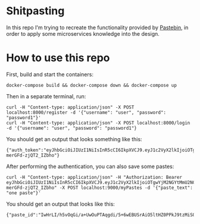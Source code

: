 # Shitpasting

In this repo I'm trying to recreate the functionality provided by [Pastebin](https://pastebin.com/), in order to apply some microservices knowledge into the design.

# How to use this repo

First, build and start the containers:

```shell
docker-compose build && docker-compose down && docker-compose up
```

Then in a separate terminal, run:

```shell
curl -H "Content-type: application/json" -X POST localhost:8000/register -d '{"username": "user", "password": "password1"}'
curl -H "Content-type: application/json" -X POST localhost:8000/login -d '{"username": "user", "password": "password1"}
```

You should get an output that looks something like this:

```shell
{"auth_token":"eyJhbGciOiJIUzI1NiIsInR5cCI6IkpXVCJ9.eyJ1c2VyX2lkIjoiOTgwYjM2NGYtMmU2NC00ZTQ1LWEwN2EtNTBkZjJmZGU5M2NlIiwiZXhwIjoxNjkwOTgzNDIxfQ.HUYQd24CYplB_Is2BPL4AahB-merGFd-zjQT2_IZbho"}
```

After performing the authentication, you can also save some pastes:

```shell
curl -H "Content-type: application/json" -H "Authorization: Bearer eyJhbGciOiJIUzI1NiIsInR5cCI6IkpXVCJ9.eyJ1c2VyX2lkIjoiOTgwYjM2NGYtMmU2NC00ZTQ1LWEwN2EtNTBkZjJmZGU5M2NlIiwiZXhwIjoxNjkwOTgzNDIxfQ.HUYQd24CYplB_Is2BPL4AahB-merGFd-zjQT2_IZbho" -X POST localhost:9000/myPastes -d '{"paste_text": "one paste"}'
```

You should get an output that looks like this:

```shell
{"paste_id":"IwHrLI/h5vOqGi/a+UwOuPTAqgdi/5+6wEBUSrAiO5ltHZ0PPkJ9tzMiS0f/BYe1a2jtg4tsCURNNHuXEu1oPw=="}
```

